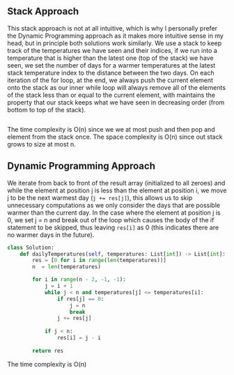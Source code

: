 ## Stack Approach
This stack approach is not at all intuitive, which is why I personally prefer the Dynamic Programming approach as it makes more intuitive sense in my head, but in principle both solutions work similarly. We use a stack to keep track of the temperatures we have seen and their indices, if we run into a temperature that is higher than the latest one (top of the stack) we have seen, we set the number of days for a warmer temperatures at the latest stack temperature index to the distance between the two days. On each iteration of the for loop, at the end, we always push the current element onto the stack as our inner while loop will always remove all of the elements of the stack less than or equal to the current element, with maintains the property that our stack keeps what we have seen in decreasing order (from bottom to top of the stack).
``` python

```
The time complexity is O(n) since we we at most push and then pop and element from the stack once. The space complexity is O(n) since out stack grows to size at most n.

## Dynamic Programming Approach
We iterate from back to front of the result array (initialized to all zeroes) and while the element at position j is less than the element at position i, we move j to be the next warmest day (`j += res[j]`), this allows us to skip unnecessary computations as we only consider the days that are possible warmer than the current day. In the case where the element at position j is 0, we set j = n and break out of the loop which causes the body of the if statement to be skipped, thus leaving `res[i]` as 0 (this indicates there are no warmer days in the future).
``` python
class Solution:
    def dailyTemperatures(self, temperatures: List[int]) -> List[int]:
        res = [0 for i in range(len(temperatures))]
        n  = len(temperatures)

        for i in range(n - 2, -1, -1):
            j = i + 1
            while j < n and temperatures[j] <= temperatures[i]:
                if res[j] == 0:
                    j = n
                    break
                j += res[j]
            
            if j < n:
                res[i] = j - i
        
        return res
```
The time complexity is O(n) 